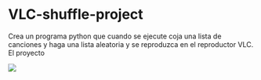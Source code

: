 # VLC-shuffle-project

Crea un programa python que cuando se ejecute coja una lista de canciones y haga una lista aleatoria y se reproduzca en el reproductor VLC. El proyecto

<img src="https://64.media.tumblr.com/d9469dc79453689253376059550f245f/tumblr_mk7m08pVcc1s9rnb7o1_250.gifv">
